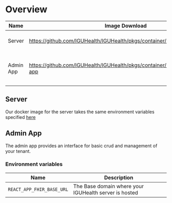 # Overview

| Name      | Image Download                                                              | Description                              |
| --------- | --------------------------------------------------------------------------- | ---------------------------------------- |
| Server    | https://github.com/IGUHealth/IGUHealth/pkgs/container/iguhealth%2Figuhealth | Server Docker image                      |
| Admin App | https://github.com/IGUHealth/IGUHealth/pkgs/container/iguhealth%2Fadmin-app | Admin app for managing a server instance |

## Server

Our docker image for the server takes the same environment variables specified [here](../NPM%20Packages/@iguhealth_server)

## Admin App

The admin app provides an interface for basic crud and management of your tenant.

### Environment variables

| Name                      | Description                                           |
| ------------------------- | ----------------------------------------------------- |
| `REACT_APP_FHIR_BASE_URL` | The Base domain where your IGUHealth server is hosted |
